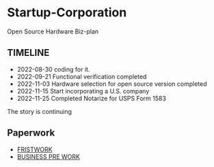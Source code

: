 # Startup-Corporation

Open Source Hardware Biz-plan

## TIMELINE

- 2022-08-30 coding for it.
- 2022-09-21 Functional verification completed
- 2022-11-03 Hardware selection for open source version completed
- 2022-11-15 Start incorporating a U.S. company
- 2022-11-25 Completed Notarize for USPS Form 1583

The story is continuing

## Paperwork

- [FRISTWORK](./first-ready.md)
- [BUSINESS PRE WORK](./prepWork.md)
